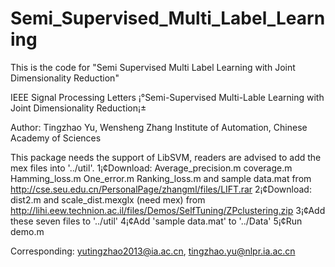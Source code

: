 # Semi_Supervised_Multi_Label_Learning

This is the code for "Semi Supervised Multi Label Learning with Joint Dimensionality Reduction"

IEEE Signal Processing Letters
¡°Semi-Supervised Multi-Lable Learning with Joint Dimensionality Reduction¡±


Author: Tingzhao Yu, Wensheng Zhang
Institute of Automation, Chinese Academy of Sciences


This package needs the support of LibSVM,
readers are advised to add the mex files into '../util'.
1¡¢Download:
Average_precision.m coverage.m Hamming_loss.m One_error.m Ranking_loss.m and sample data.mat
from http://cse.seu.edu.cn/PersonalPage/zhangml/files/LIFT.rar
2¡¢Download:
dist2.m and scale_dist.mexglx (need mex)
from http://lihi.eew.technion.ac.il/files/Demos/SelfTuning/ZPclustering.zip
3¡¢Add these seven files to '../util'
4¡¢Add 'sample data.mat' to '../Data'
5¡¢Run demo.m







Corresponding: yutingzhao2013@ia.ac.cn, tingzhao.yu@nlpr.ia.ac.cn
